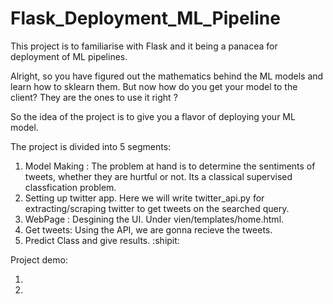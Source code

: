 # Flask_Deployment_ML_Pipeline
This project is to familiarise with Flask and it being a panacea for deployment of ML pipelines. 

Alright, so you have figured out the mathematics behind the ML models and learn how to sklearn them. 
But now how do you get your model to the client? They are the ones to use it right ?

So the idea of the project is to give you a flavor of deploying your ML model.

The project is divided into 5 segments:
1) Model Making : The problem at hand is to determine the sentiments of tweets, whether they are hurtful or not. 
Its a classical supervised classfication problem.
2) Setting up twitter app. Here we will write twitter_api.py for extracting/scraping twitter to get tweets on the searched query.
3) WebPage : Desgining the UI. Under vien/templates/home.html.
4) Get tweets: Using the API, we are gonna recieve the tweets.
5) Predict Class and give results. :shipit:

Project demo:

1) 

2) 
